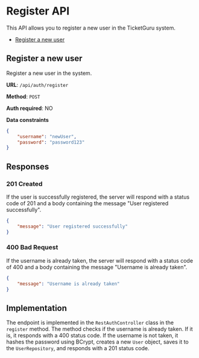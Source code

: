 # Register API

This API allows you to register a new user in the TicketGuru system.
* [Register a new user](#register)

## <a name="register"></a>Register a new user

Register a new user in the system.

**URL**: `/api/auth/register`

**Method**: `POST`

**Auth required**: NO

**Data constraints**

```json
{
    "username": "newUser",
    "password": "password123"
}
```

## Responses

### 201 Created
If the user is successfully registered, the server will respond with a status code of 201 and a body containing the message "User registered successfully".

```json
{
    "message": "User registered successfully"
}
```

### 400 Bad Request
If the username is already taken, the server will respond with a status code of 400 and a body containing the message "Username is already taken".

```json
{
    "message": "Username is already taken"
}
```

## Implementation
The endpoint is implemented in the `RestAuthController` class in the `register` method. The method checks if the username is already taken. If it is, it responds with a 400 status code. If the username is not taken, it hashes the password using BCrypt, creates a new `User` object, saves it to the `UserRepository`, and responds with a 201 status code.